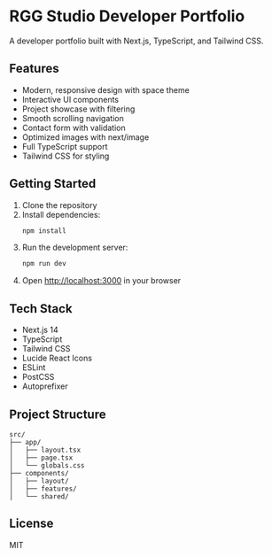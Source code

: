 # RGG Studio Developer Portfolio

A developer portfolio built with Next.js, TypeScript, and Tailwind CSS.

## Features

- Modern, responsive design with space theme
- Interactive UI components
- Project showcase with filtering
- Smooth scrolling navigation
- Contact form with validation
- Optimized images with next/image
- Full TypeScript support
- Tailwind CSS for styling

## Getting Started

1. Clone the repository
2. Install dependencies:
   ```bash
   npm install
   ```
3. Run the development server:
   ```bash
   npm run dev
   ```
4. Open [http://localhost:3000](http://localhost:3000) in your browser

## Tech Stack

- Next.js 14
- TypeScript
- Tailwind CSS
- Lucide React Icons
- ESLint
- PostCSS
- Autoprefixer

## Project Structure

```
src/
├── app/
│   ├── layout.tsx
│   ├── page.tsx
│   └── globals.css
├── components/
│   ├── layout/
│   ├── features/
│   └── shared/
```

## License

MIT 